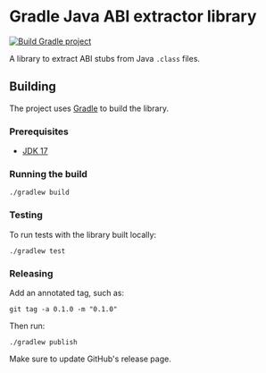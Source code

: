 # Gradle Java ABI extractor library

[![Build Gradle project](https://github.com/gradle/java-abi-extractor/actions/workflows/build.yaml/badge.svg)](https://github.com/gradle/java-abi-extractor/actions/workflows/build.yaml)

A library to extract ABI stubs from Java `.class` files.

## Building

The project uses [Gradle](https://gradle.org/) to build the library.

### Prerequisites

- [JDK 17](https://adoptopenjdk.net/)

### Running the build

```shell
./gradlew build
```

### Testing

To run tests with the library built locally:

```shell
./gradlew test
```

### Releasing

Add an annotated tag, such as:

```shell
git tag -a 0.1.0 -m "0.1.0"
```

Then run:

```shell
./gradlew publish
```

Make sure to update GitHub's release page.
